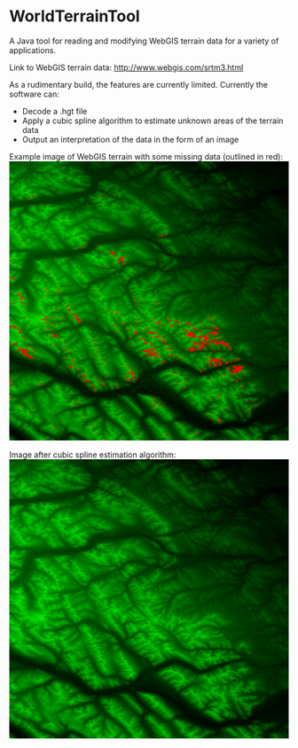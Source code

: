 # WorldTerrainTool
A Java tool for reading and modifying WebGIS terrain data for a variety of applications.

Link to WebGIS terrain data: http://www.webgis.com/srtm3.html

As a rudimentary build, the features are currently limited.
Currently the software can:
- Decode a .hgt file
- Apply a cubic spline algorithm to estimate unknown areas of the terrain data
- Output an interpretation of the data in the form of an image


Example image of WebGIS terrain with some missing data (outlined in red):
![alt text](https://github.com/adrianpolimeni/WorldTerrainTool/blob/master/out/images/N51W116_Unknowns.png)


Image after cubic spline estimation algorithm:
![alt text](https://github.com/adrianpolimeni/WorldTerrainTool/blob/master/out/images/N51W116_Estimates.png)
